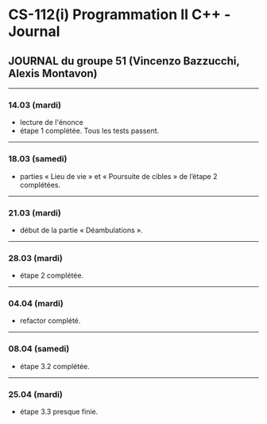 # CS-112(i) Programmation II C++ - Journal

## JOURNAL du groupe 51 (Vincenzo Bazzucchi, Alexis Montavon)

*************************************************
### 14.03 (mardi)

- lecture de l'énonce
- étape 1 complétée. Tous les tests passent.

*************************************************
### 18.03 (samedi)

- parties « Lieu de vie » et « Poursuite de cibles » de l’étape 2 complétées.

*************************************************
### 21.03 (mardi)

- début de la partie « Déambulations ».

*************************************************
### 28.03 (mardi)

- étape 2 complétée.

*************************************************
### 04.04 (mardi)

- refactor complété.

*************************************************
### 08.04 (samedi)

- étape 3.2 complétée.

*************************************************
### 25.04 (mardi)

- étape 3.3 presque finie.
